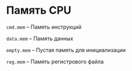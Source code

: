# Память CPU
`cmd.mem` – Память инструкций

`data.mem` – Память данных

`empty.mem` – Пустая память для инициализации

`reg.mem` – Память регистрового файла